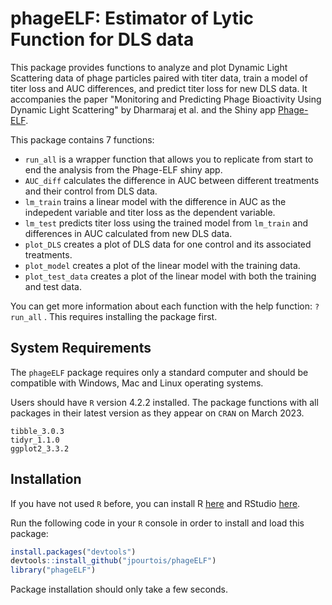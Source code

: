 # phageELF: Estimator of Lytic Function for DLS data

This package provides functions to analyze and plot Dynamic Light Scattering data of phage particles paired with titer data, train a model of titer loss and AUC differences, and predict titer loss for new DLS data. It accompanies the paper "Monitoring and Predicting Phage Bioactivity Using Dynamic Light Scattering" by Dharmaraj et al. and the Shiny app [Phage-ELF](https://jp22.shinyapps.io/shinyapp/).

This package contains 7 functions:

- `run_all` is a wrapper function that allows you to replicate from start to end the analysis from the Phage-ELF shiny app. 
- `AUC_diff` calculates the difference in AUC between different treatments and their control from DLS data.
- `lm_train` trains a linear model with the difference in AUC as the indepedent variable and titer loss as the dependent variable.
- `lm_test` predicts titer loss using the trained model from `lm_train` and differences in AUC calculated from new DLS data.
- `plot_DLS` creates a plot of DLS data for one control and its associated treatments.
- `plot_model` creates a plot of the linear model with the training data.
- `plot_test_data` creates a plot of the linear model with both the training and test data. 

You can get more information about each function with the help function: `?run_all` . This requires installing the package first. 

## System Requirements

The `phageELF` package requires only a standard computer and should be compatible with Windows, Mac and Linux operating systems.

Users should have `R` version 4.2.2 installed. The package functions with all packages in their latest version as they appear on `CRAN` on March 2023. 

```
tibble_3.0.3
tidyr_1.1.0
ggplot2_3.3.2

```

## Installation

If you have not used `R` before, you can install R [here](https://www.r-project.org/) and RStudio [here](https://www.rstudio.com/products/rstudio/). 

Run the following code in your `R` console in order to install and load this package:

``` r
install.packages("devtools")
devtools::install_github("jpourtois/phageELF")
library("phageELF")
```
Package installation should only take a few seconds. 

